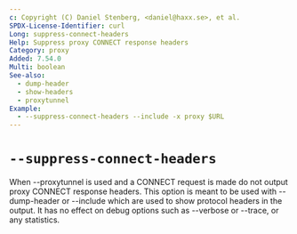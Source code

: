 ```yaml
---
c: Copyright (C) Daniel Stenberg, <daniel@haxx.se>, et al.
SPDX-License-Identifier: curl
Long: suppress-connect-headers
Help: Suppress proxy CONNECT response headers
Category: proxy
Added: 7.54.0
Multi: boolean
See-also:
  - dump-header
  - show-headers
  - proxytunnel
Example:
  - --suppress-connect-headers --include -x proxy $URL
---
```


# `--suppress-connect-headers`

When --proxytunnel is used and a CONNECT request is made do not output proxy
CONNECT response headers. This option is meant to be used with --dump-header or
--include which are used to show protocol headers in the output. It has no
effect on debug options such as --verbose or --trace, or any statistics.
